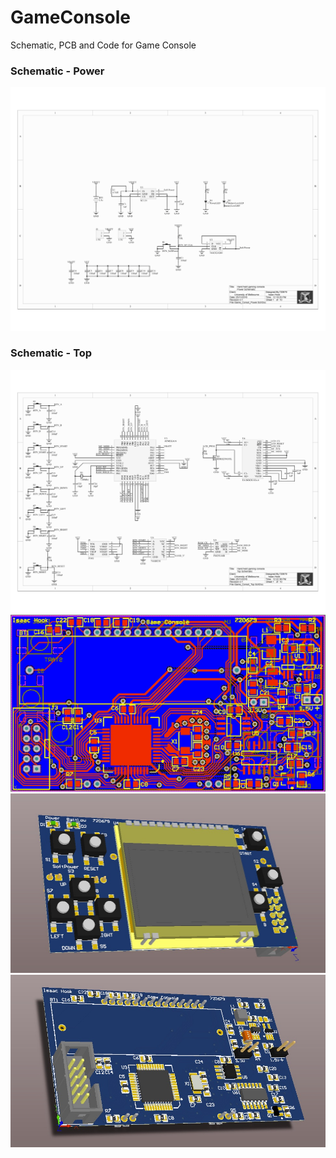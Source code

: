 # GameConsole
Schematic, PCB and Code for Game Console

### Schematic - Power
![alt text](imgs/schematic_power.png "Schematic (Power)")

### Schematic - Top
![alt text](imgs/schematic_top.png "Schematic (Top)")
![alt text](imgs/PCB.jpg "PCB Design")
![alt text](imgs/front_3d.jpg "Front of Game Console (3D)")
![alt text](imgs/back_3d.jpg "Back of Game Console (3D)")


